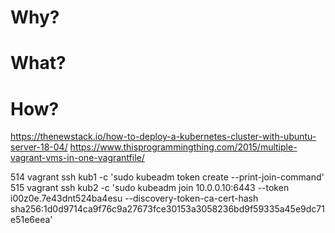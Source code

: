 # Why?

# What?

# How?

https://thenewstack.io/how-to-deploy-a-kubernetes-cluster-with-ubuntu-server-18-04/
https://www.thisprogrammingthing.com/2015/multiple-vagrant-vms-in-one-vagrantfile/

  514  vagrant ssh kub1 -c 'sudo kubeadm token create --print-join-command'
  515  vagrant ssh kub2 -c 'sudo kubeadm join 10.0.0.10:6443 --token i00z0e.7e43dnt524ba4esu     --discovery-token-ca-cert-hash sha256:1d0d9714ca9f76c9a27673fce30153a3058236bd9f59335a45e9dc71e51e6eea'